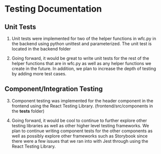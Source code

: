 # Testing Documentation

## Unit Tests
1) Unit tests were implemented for two of the helper functions in wfc.py in the backend using python unittest and parameterized. The unit test is located in the backend folder <br>

2) Going forward, it would be great to write unit tests for the rest of the helper functions that are in wfc.py as well as any helper functions we create in the future. In addition, we plan to increase the depth of testing by adding more test cases. <br>

## Component/Integration Testing
3) Component testing was implemented for the header component in the frontend using the React Testing Library. (frontend/src/components in the __tests__ folder) <br>

4) Going forward, it would be cool to continue to further explore other testing libraries as well as other higher level testing frameworks. We plan to continue writing component tests for the other components as well as possibly explore other frameworks such as Storybook since there were a few issues that we ran into with Jest through using the React Testing Library. <br>
